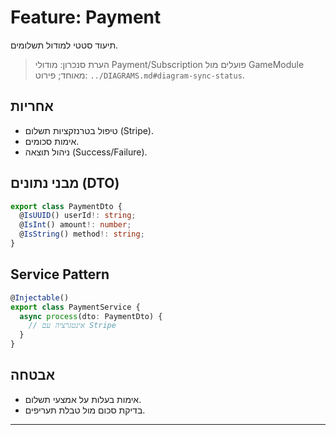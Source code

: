 # Feature: Payment

תיעוד סטטי למודול תשלומים.

> הערת סנכרון: מודולי Payment/Subscription פועלים מול GameModule מאוחד; פירוט: `../DIAGRAMS.md#diagram-sync-status`.

## אחריות
- טיפול בטרנזקציות תשלום (Stripe).
- אימות סכומים.
- ניהול תוצאה (Success/Failure).

## מבני נתונים (DTO)
```typescript
export class PaymentDto {
  @IsUUID() userId!: string;
  @IsInt() amount!: number;
  @IsString() method!: string;
}
```

## Service Pattern
```typescript
@Injectable()
export class PaymentService {
  async process(dto: PaymentDto) {
    // אינטגרציה עם Stripe
  }
}
```

## אבטחה
- אימות בעלות על אמצעי תשלום.
- בדיקת סכום מול טבלת תעריפים.

---
 
